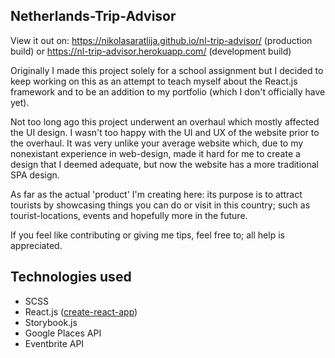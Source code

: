 ## Netherlands-Trip-Advisor

View it out on: 
    https://nikolasaratlija.github.io/nl-trip-advisor/ (production build) 
    or https://nl-trip-advisor.herokuapp.com/ (development build)

Originally I made this project solely for a school assignment but I decided to keep working on this as an attempt to teach myself about the React.js framework and to be an addition to my portfolio (which I don't officially have yet).

Not too long ago this project underwent an overhaul which mostly affected the UI design. I wasn't too happy with the UI and UX of the website prior to the overhaul. It was very unlike your average website which, due to my nonexistant experience in web-design, made it hard for me to create a design that I deemed adequate, but now the website has a more traditional SPA design.

As far as the actual 'product' I'm creating here: its purpose is to attract tourists by showcasing things you can do or visit in this country; such as tourist-locations, events and hopefully more in the future.

If you feel like contributing or giving me tips, feel free to; all help is appreciated.

## Technologies used

* SCSS
* React.js ([create-react-app](https://github.com/facebook/create-react-app))
* Storybook.js
* Google Places API
* Eventbrite API
